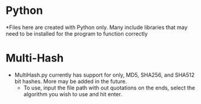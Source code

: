 # Python

*Files here are created with Python only. Many include libraries that may need to be installed for the program to function correctly

# Multi-Hash
- MultiHash.py currently has support for only, MD5, SHA256, and SHA512 bit hashes. More may be added in the future.
  - To use, input the file path with out quotations on the ends, select the algorithm you wish to use and hit enter.
